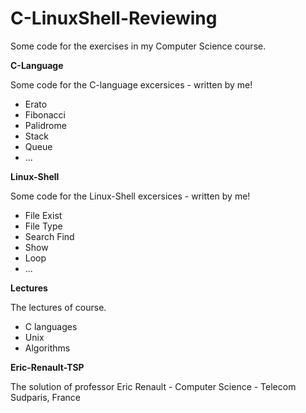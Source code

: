 # C-LinuxShell-Reviewing
Some code for the exercises in my Computer Science course.

**C-Language**

Some code for the C-language excersices - written by me!
- Erato 
- Fibonacci 
- Palidrome 
- Stack 
- Queue 
- ... 

**Linux-Shell**

Some code for the Linux-Shell excersices - written by me!
- File Exist 
- File Type 
- Search Find 
- Show 
- Loop 
- ... 

**Lectures**

The lectures of course.
- C languages 
- Unix 
- Algorithms 

**Eric-Renault-TSP**

The solution of professor Eric Renault - Computer Science - Telecom Sudparis, France
